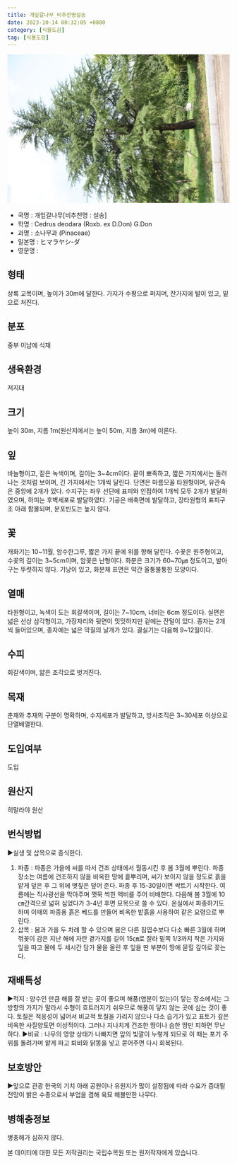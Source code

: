 ```yaml
---
title: 개잎갈나무_비추천명설송
date: 2023-10-14 00:32:05 +0800
category: [식물도감]
tag: [식물도감]
---
```




![개잎갈나무[비추천명 : 설송]](/assets/img/fileUpload/plants/basic/Pinaceae/Cedrus/14970/14970_6_th2.JPG)
- 국명 : 개잎갈나무[비추천명 : 설송]
- 학명 : Cedrus deodara (Roxb. ex D.Don) G.Don
- 과명 : 소나무과 (Pinaceae)
- 일본명 : ヒマラヤシ-ダ
- 영문명 : 


## 형태
상록 교목이며, 높이가 30m에 달한다. 가지가 수평으로 퍼지며, 잔가지에 털이 있고, 밑으로 처진다.
## 분포
중부 이남에 식재
## 생육환경
저지대
## 크기
높이 30m, 지름 1m(원산지에서는 높이 50m, 지름 3m)에 이른다.
## 잎
바늘형이고, 짙은 녹색이며, 길이는 3~4cm이다. 끝이 뾰족하고, 짧은 가지에서는 돌려나는 것처럼 보이며, 긴 가지에서는 1개씩 달린다. 단면은 마름모꼴 타원형이며, 유관속은 중앙에 2개가 있다. 수지구는 좌우 선단에 표피와 인접하여 1개씩 모두 2개가 발달하였으며, 하피는 후벽세포로 발달하였다. 기공은 배축면에 발달하고, 장타원형의 표피구조 아래 함몰되며, 분포빈도는 높지 않다.

## 꽃
개화기는 10~11월, 암수한그루, 짧은 가지 끝에 위를 향해 달린다. 수꽃은 원주형이고, 수꽃의 길이는 3~5cm이며, 암꽃은 난형이다. 화분은 크기가 60~70㎛ 정도이고, 발아구는 뚜렷하지 않다. 기낭이 있고, 화분체 표면은 약간 울퉁불퉁한 모양이다.
## 열매
타원형이고, 녹색이 도는 회갈색이며, 길이는 7~10cm, 너비는 6cm 정도이다. 실편은 넓은 선상 삼각형이고, 가장자리와 뒷면이 밋밋하지만 겉에는 잔털이 있다. 종자는 2개씩 들어있으며, 종자에는 넓은 막질의 날개가 있다. 결실기는 다음해 9~12월이다.
## 수피
회갈색이며, 얇은 조각으로 벗겨진다.
## 목재
춘재와 추재의 구분이 명확하며, 수지세포가 발달하고, 방사조직은 3~30세포 이상으로 단열배열한다.
## 도입여부
도입
## 원산지
히말라야 원산
## 번식방법
▶실생 및 삽목으로 증식한다.
1. 파종 : 파종은 가을에 씨를 따서 건조 상태에서 월동시킨 후 봄 3월에 뿌린다. 파종 장소는 여름에 건조하지 않을 비옥한 땅에 흩뿌리며, 씨가 보이지 않을 정도로 흙을 얕게 덮은 후 그 위에 볏짚은 덮어 준다. 파종 후 15-30일이면 싹트기 시작한다. 여름에는 직사광선을 막아주며 깻묵 썩힌 액비를 주어 비배한다. 다음해 봄 3월에 10㎝간격으로 넓혀 심었다가 3-4년 후면 묘목으로 쓸 수 있다.  온실에서 파종하기도 하며 이때의 파종용 흙은 베드를 만들어 비옥한 밭흙을 사용하여 같은 요령으로 뿌린다. 
2. 삽목 : 봄과 가을 두 차례 할 수 있으며 봄은 다른 침엽수보다 다소 빠른 3월에 하며 꺾꽂이 감은 지난 해에 자란 곁가지를 길이 15㎝로 잘라 밑쪽 1/3까지 작은 가지와 잎을 따고 물에 두 세시간 담가 물을 올린 후 잎을 딴 부분이 땅에 묻힐 깊이로 꽂는다.
## 재배특성
▶적지 : 양수인 만큼 해를 잘 받는 곳이 좋으며 해풍(염분이 있는)이 닿는 장소에서는 그 방향의 가지가 말라서 수형이 흐트러지기 쉬우므로 해풍이 닿지 않는 곳에 심는 것이 좋다.  토질은 적응성이 넓어서 비교적 토질을 가리지 않으나 다소 습기가 있고 표토가 깊은 비옥한 사질양토면 이상적이다. 그러나 지나치게 건조한 땅이나 습한 땅만 피하면 무난하다. 
▶비료 : 나무의 영양 상태가 나빠지면 잎의 빛깔이 누렇게 되므로 이 때는 포기 주위를 돌려가며 얕게 파고 퇴비와 닭똥을 넣고 묻어주면 다시 회복된다. 
 

## 보호방안
▶앞으로 관광 한국의 기치 아래 공원이나 유원지가 많이 설정됨에 따라 수요가 증대될 전망이 밝은 수종으로서 부업을 겸해 육묘 해볼만한 나무다.
## 병해충정보
병충해가 심하지 않다.






본 데이터에 대한 모든 저작권리는 국립수목원 또는 원저작자에게 있습니다.
